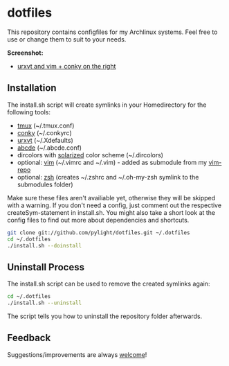 dotfiles 
========
This repository contains configfiles for my Archlinux systems. Feel free to use or change them to suit to your needs.

**Screenshot:**

* [urxvt and vim + conky on the right](http://i.imgur.com/HQFxL.jpg)

Installation
-------------
The install.sh script will create symlinks in your Homedirectory for the following tools:

* [tmux](http://tmux.sourceforge.net/) (~/.tmux.conf)
* [conky](http://conky.sourceforge.net/) (~/.conkyrc)
* [urxvt](https://wiki.archlinux.de/title/Urxvt) (~/.Xdefaults)
* [abcde](http://andrews-corner.org/abcde.html) (~/.abcde.conf)
* dircolors with [solarized](http://ethanschoonover.com/solarized) color scheme (~/.dircolors)
* optional: [vim](http://www.vim.org/) (~/.vimrc and ~/.vim) - added as submodule from my [vim-repo](https://github.com/pylight/vimrc)
* optional: [zsh](http://www.zsh.org/) (creates ~/.zshrc and ~/.oh-my-zsh symlink to the submodules folder)

Make sure these files aren't availiable yet, otherwise they will be skipped with a warning. If you don't need a config, just comment out the respective createSym-statement in install.sh. You might also take a short look at the config files to find out more about dependencies and shortcuts. 

```bash
git clone git://github.com/pylight/dotfiles.git ~/.dotfiles
cd ~/.dotfiles
./install.sh --doinstall
```

Uninstall Process
------------------

The install.sh script can be used to remove the created symlinks again:

```bash
cd ~/.dotfiles
./install.sh --uninstall
```

The script tells you how to uninstall the repository folder afterwards.


Feedback
---------

Suggestions/improvements are always [welcome](https://github.com/pylight/dotfiles/issues)!
